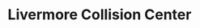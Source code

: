 ---
title: "Livermore Collision Center"
url: /livermore/livermore-collision-center/
shop: car repair
---